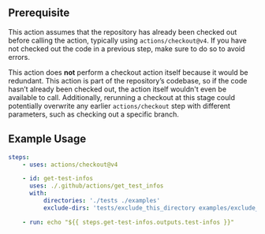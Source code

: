 ## Prerequisite

This action assumes that the repository has already been checked out before
calling the action, typically using `actions/checkout@v4`. If you have not
checked out the code in a previous step, make sure to do so to avoid errors.

This action does **not** perform a checkout action itself because it would be
redundant. This action is part of the repository’s codebase, so if the code
hasn’t already been checked out, the action itself wouldn't even be available to
call. Additionally, rerunning a checkout at this stage could potentially
overwrite any earlier `actions/checkout` step with different parameters, such as
checking out a specific branch.

## Example Usage

```yaml
steps:
    - uses: actions/checkout@v4

    - id: get-test-infos
      uses: ./.github/actions/get_test_infos
      with:
          directories: './tests ./examples'
          exclude-dirs: 'tests/exclude_this_directory examples/exclude_this exclude_all_with_this_dir_in_path'

    - run: echo "${{ steps.get-test-infos.outputs.test-infos }}"
```
